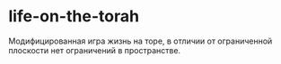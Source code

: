 # life-on-the-torah
Модифицированная игра жизнь на торе, в отличии от ограниченной плоскости нет ограничений в пространстве.
